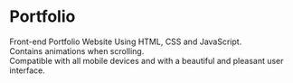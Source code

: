 # Portfolio   
Front-end Portfolio Website Using HTML, CSS and JavaScript. 
<br>Contains animations when scrolling. 
<br>Compatible with all mobile devices and with a beautiful and pleasant user interface.
